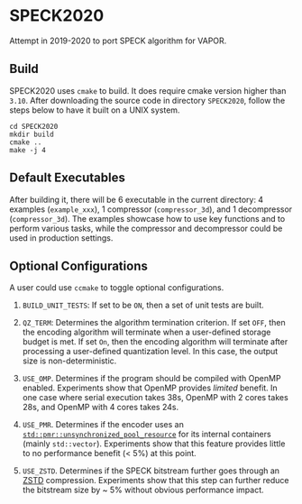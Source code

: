 # SPECK2020
Attempt in 2019-2020 to port SPECK algorithm for VAPOR.

## Build
SPECK2020 uses `cmake` to build. It does require cmake version higher than `3.10`.
After downloading the source code in directory `SPECK2020`, follow the steps below
to have it built on a UNIX system.

```
cd SPECK2020
mkdir build
cmake ..
make -j 4
```

## Default Executables
After building it, there will be 6 executable in the current directory:
4 examples (`example_xxx`), 1 compressor (`compressor_3d`),
and 1 decompressor (`compressor_3d`).
The examples showcase how to use key functions and to perform various tasks,
while the compressor and decompressor could be used in production settings.

## Optional Configurations
A user could use `ccmake` to toggle optional configurations.
1. `BUILD_UNIT_TESTS`: If set to be `ON`, then a set of unit tests are built.

2. `QZ_TERM`: Determines the algorithm termination criterion. If set `OFF`, then
the encoding algorithm will terminate when a user-defined storage budget is met.
If set `On`, then the encoding algorithm will terminate after processing a user-defined 
quantization level. In this case, the output size is non-deterministic.

3. `USE_OMP`. Determines if the program should be compiled with OpenMP enabled. 
Experiments show that OpenMP provides *limited* benefit. In one case where serial execution
takes 38s, OpenMP with 2 cores takes 28s, and OpenMP with 4 cores takes 24s.

4. `USE_PMR`. Determines if the encoder uses an [`std::pmr::unsynchronized_pool_resource`] for 
its internal containers (mainly `std::vector`). Experiments show that this feature provides 
little to no performance benefit (< 5%) at this point.

5. `USE_ZSTD`. Determines if the SPECK bitstream further goes through an [ZSTD] compression.
Experiments show that this step can further reduce the bitstream size by ~ 5% without obvious
performance impact.


[`std::pmr::unsynchronized_pool_resource`]: https://en.cppreference.com/w/cpp/memory/unsynchronized_pool_resource
[ZSTD]: https://facebook.github.io/zstd/

